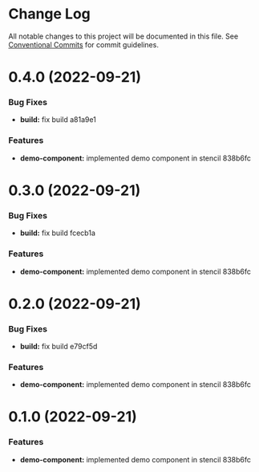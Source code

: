 # Change Log

All notable changes to this project will be documented in this file.
See [Conventional Commits](https://conventionalcommits.org) for commit guidelines.

# 0.4.0 (2022-09-21)


### Bug Fixes

* **build:** fix build a81a9e1


### Features

* **demo-component:** implemented demo component in stencil 838b6fc





# 0.3.0 (2022-09-21)


### Bug Fixes

* **build:** fix build fcecb1a


### Features

* **demo-component:** implemented demo component in stencil 838b6fc





# 0.2.0 (2022-09-21)


### Bug Fixes

* **build:** fix build e79cf5d


### Features

* **demo-component:** implemented demo component in stencil 838b6fc





# 0.1.0 (2022-09-21)


### Features

* **demo-component:** implemented demo component in stencil 838b6fc
